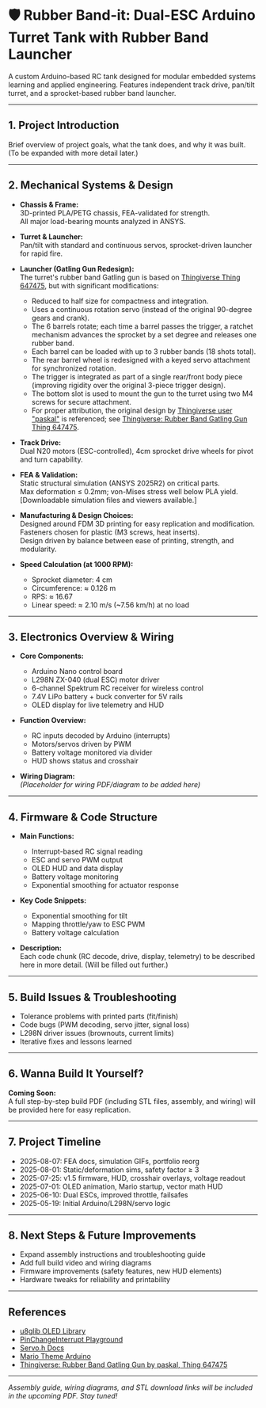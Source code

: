 # 🛡️ Rubber Band-it: Dual-ESC Arduino Turret Tank with Rubber Band Launcher

A custom Arduino-based RC tank designed for modular embedded systems learning and applied engineering. Features independent track drive, pan/tilt turret, and a sprocket-based rubber band launcher.

---

## 1. Project Introduction

Brief overview of project goals, what the tank does, and why it was built. (To be expanded with more detail later.)

---

## 2. Mechanical Systems & Design

- **Chassis & Frame:**  
  3D-printed PLA/PETG chassis, FEA-validated for strength.  
  All major load-bearing mounts analyzed in ANSYS.

- **Turret & Launcher:**  
  Pan/tilt with standard and continuous servos, sprocket-driven launcher for rapid fire.

- **Launcher (Gatling Gun Redesign):**  
  The turret's rubber band Gatling gun is based on [Thingiverse Thing 647475](https://www.thingiverse.com/thing:647475), but with significant modifications:
  - Reduced to half size for compactness and integration.
  - Uses a continuous rotation servo (instead of the original 90-degree gears and crank).
  - The 6 barrels rotate; each time a barrel passes the trigger, a ratchet mechanism advances the sprocket by a set degree and releases one rubber band.
  - Each barrel can be loaded with up to 3 rubber bands (18 shots total).
  - The rear barrel wheel is redesigned with a keyed servo attachment for synchronized rotation.
  - The trigger is integrated as part of a single rear/front body piece (improving rigidity over the original 3-piece trigger design).
  - The bottom slot is used to mount the gun to the turret using two M4 screws for secure attachment.
  - For proper attribution, the original design by [Thingiverse user "paskal"](https://www.thingiverse.com/paskal/about) is referenced; see [Thingiverse: Rubber Band Gatling Gun Thing 647475](https://www.thingiverse.com/thing:647475/files).

- **Track Drive:**  
  Dual N20 motors (ESC-controlled), 4cm sprocket drive wheels for pivot and turn capability.

- **FEA & Validation:**  
  Static structural simulation (ANSYS 2025R2) on critical parts.  
  Max deformation ≤ 0.2mm; von-Mises stress well below PLA yield.  
  [Downloadable simulation files and viewers available.]

- **Manufacturing & Design Choices:**  
  Designed around FDM 3D printing for easy replication and modification. Fasteners chosen for plastic (M3 screws, heat inserts).  
  Design driven by balance between ease of printing, strength, and modularity.

- **Speed Calculation (at 1000 RPM):**  
  - Sprocket diameter: 4 cm  
  - Circumference: ≈ 0.126 m  
  - RPS: ≈ 16.67  
  - Linear speed: ≈ 2.10 m/s (~7.56 km/h) at no load

---

## 3. Electronics Overview & Wiring

- **Core Components:**  
  - Arduino Nano control board  
  - L298N ZX-040 (dual ESC) motor driver  
  - 6-channel Spektrum RC receiver for wireless control  
  - 7.4V LiPo battery + buck converter for 5V rails  
  - OLED display for live telemetry and HUD

- **Function Overview:**  
  - RC inputs decoded by Arduino (interrupts)  
  - Motors/servos driven by PWM  
  - Battery voltage monitored via divider  
  - HUD shows status and crosshair

- **Wiring Diagram:**  
  *(Placeholder for wiring PDF/diagram to be added here)*

---

## 4. Firmware & Code Structure

- **Main Functions:**  
  - Interrupt-based RC signal reading  
  - ESC and servo PWM output  
  - OLED HUD and data display  
  - Battery voltage monitoring  
  - Exponential smoothing for actuator response

- **Key Code Snippets:**  
  - Exponential smoothing for tilt  
  - Mapping throttle/yaw to ESC PWM  
  - Battery voltage calculation

- **Description:**  
  Each code chunk (RC decode, drive, display, telemetry) to be described here in more detail. (Will be filled out further.)

---

## 5. Build Issues & Troubleshooting

- Tolerance problems with printed parts (fit/finish)
- Code bugs (PWM decoding, servo jitter, signal loss)
- L298N driver issues (brownouts, current limits)
- Iterative fixes and lessons learned

---

## 6. Wanna Build It Yourself?

**Coming Soon:**  
A full step-by-step build PDF (including STL files, assembly, and wiring) will be provided here for easy replication.

---

## 7. Project Timeline

- 2025-08-07: FEA docs, simulation GIFs, portfolio reorg
- 2025-08-01: Static/deformation sims, safety factor ≥ 3
- 2025-07-25: v1.5 firmware, HUD, crosshair overlays, voltage readout
- 2025-07-01: OLED animation, Mario startup, vector math HUD
- 2025-06-10: Dual ESCs, improved throttle, failsafes
- 2025-05-19: Initial Arduino/L298N/servo logic

---

## 8. Next Steps & Future Improvements

- Expand assembly instructions and troubleshooting guide
- Add full build video and wiring diagrams
- Firmware improvements (safety features, new HUD elements)
- Hardware tweaks for reliability and printability

---

## References

- [u8glib OLED Library](https://github.com/olikraus/u8glib)
- [PinChangeInterrupt Playground](https://playground.arduino.cc/Main/PinChangeInterrupt/)
- [Servo.h Docs](https://www.arduino.cc/en/Reference/Servo)
- [Mario Theme Arduino](https://www.instructables.com/Arduino-Mario-Bros-Theme-Song/)
- [Thingiverse: Rubber Band Gatling Gun by paskal, Thing 647475](https://www.thingiverse.com/thing:647475/)

---

*Assembly guide, wiring diagrams, and STL download links will be included in the upcoming PDF. Stay tuned!*
